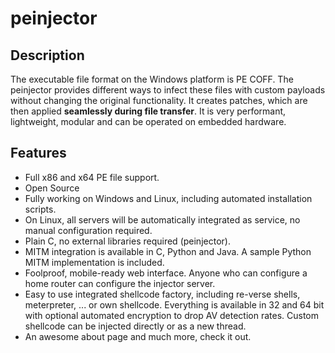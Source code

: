 # peinjector

## Description
The executable file format on the Windows platform is PE COFF. The peinjector provides different ways to infect these files with custom payloads without changing the original functionality. It creates patches, which are then applied **seamlessly during file transfer**. It is very performant, lightweight, modular and can be operated on embedded hardware.	

## Features
-	Full x86 and x64 PE file support.
-	Open Source
-	Fully working on Windows and Linux, including automated installation scripts.
-	On Linux, all servers will be automatically integrated as service, no manual configuration required.
-	Plain C, no external libraries required (peinjector). 
-	MITM integration is available in C, Python and Java. A sample Python MITM implementation is included.
-	Foolproof, mobile-ready web interface. Anyone who can configure a home router can configure the injector server.
-	Easy to use integrated shellcode factory, including re-verse shells, meterpreter, ... or own shellcode. Everything is available in 32 and 64 bit with optional automated encryption to drop AV detection rates. Custom shellcode can be injected directly or as a new thread. 
-	An awesome about page and much more, check it out.
